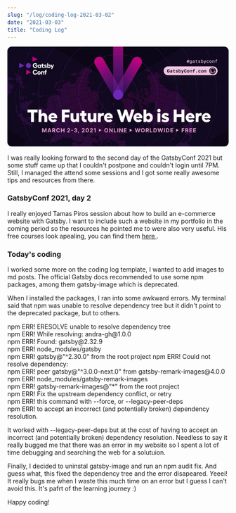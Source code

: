 ```yaml
---
slug: "/log/coding-log-2021-03-02"
date: "2021-03-03"
title: "Coding Log"
---
```


![gatsbyConf](../images/gatsbyConf2021.jpeg)

I was really looking forward to the second day of the GatsbyConf 2021 but some stuff came up that I couldn't postpone and couldn't login until 7PM. Still, I managed the attend some sessions and I got some really awesome tips and resources from there.

<h3>GatsbyConf 2021, day 2</h3>
<p>I really enjoyed Tamas Piros session about how to build an e-commerce website with Gatsby. I want to include such a website in my portfolio in the coming period so the resources he pointed me to were also very useful. His free courses look apealing, you can find them <a href='https://jamstack.training/courses'> here </a>.

<h3>Today's coding </h3>
<p>I worked some more on the coding log template, I wanted to add images to md posts. The official Gatsby docs recommended to use some npm packages, among them gatsby-image which is deprecated.</p>
<p>When I installed the packages, I ran into some awkward errors. My terminal said that npm was unable to resolve dependency tree but it didn't point to the deprecated package, but to others.</p>
<section>
npm ERR! ERESOLVE unable to resolve dependency tree</br>
npm ERR! While resolving: andra-gh@1.0.0</br>
npm ERR! Found: gatsby@2.32.9</br>
npm ERR! node_modules/gatsby</br>
npm ERR!   gatsby@"^2.30.0" from the root project
npm ERR! Could not resolve dependency:</br>
npm ERR! peer gatsby@"^3.0.0-next.0" from gatsby-remark-images@4.0.0</br>
npm ERR! node_modules/gatsby-remark-images</br>
npm ERR!   gatsby-remark-images@"*" from the root project</br>
npm ERR! Fix the upstream dependency conflict, or retry</br>
npm ERR! this command with --force, or --legacy-peer-deps</br>
npm ERR! to accept an incorrect (and potentially broken) dependency resolution.
</section>
<p>It worked with --legacy-peer-deps but at the cost of having to accept an incorrect (and potentially broken) dependency resolution. Needless to say it really bugged me that there was an error in my website so I spent a lot of time debugging and searching the web for a solutuion.</p>
<p>Finally, I decided to uninstal gatsby-image and run an npm audit fix. And guess what, this fixed the dependency tree and the error disapeared. Yeeei! It really bugs me when I waste this much time on an error but I guess I can't avoid this. It's pafrt of the learning journey :)</p>
<p>Happy coding!</p>


